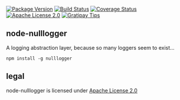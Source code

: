 [![Package Version](https://img.shields.io/npm/v/nulllogger.svg)](https://www.npmjs.org/package/nulllogger) [![Build Status](https://travis-ci.org/NexusTools/node-nulllogger.svg)](https://travis-ci.org/NexusTools/node-nulllogger) [![Coverage Status](https://img.shields.io/coveralls/NexusTools/node-nulllogger.svg)](https://coveralls.io/r/NexusTools/node-nulllogger?branch=master) [![Apache License 2.0](http://img.shields.io/hexpm/l/plug.svg)](http://www.apache.org/licenses/LICENSE-2.0.html) [![Gratipay Tips](https://img.shields.io/gratipay/NexusTools.svg)](https://gratipay.com/NexusTools/)

node-nulllogger
---------------
A logging abstraction layer, because so many loggers seem to exist...

```
npm install -g nulllogger
```

legal
-----
node-nulllogger is licensed under [Apache License 2.0](LICENSE.md)